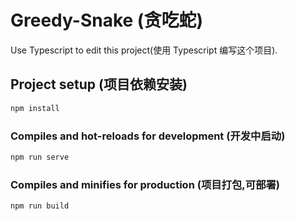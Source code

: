 # Greedy-Snake (贪吃蛇)
Use Typescript to edit this project(使用 Typescript 编写这个项目).



## Project setup (项目依赖安装)

```bash
npm install
```



### Compiles and hot-reloads for development (开发中启动)

```bash
npm run serve
```



### Compiles and minifies for production (项目打包,可部署)

```bash
npm run build
```



